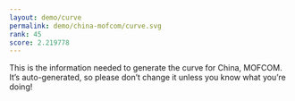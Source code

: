 ```yaml
---
layout: demo/curve
permalink: demo/china-mofcom/curve.svg
rank: 45
score: 2.219778
---
```


This is the information needed to generate the curve for China, MOFCOM. It’s
auto-generated, so please don’t change it unless you know what you’re
doing!

